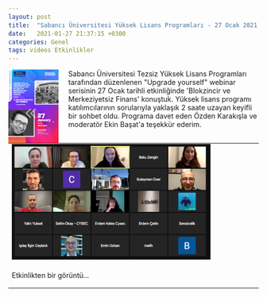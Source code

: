 ```yaml
---
layout: post
title:  "Sabancı Üniversitesi Yüksek Lisans Programları - 27 Ocak 2021 Webinar "
date:   2021-01-27 21:37:15 +0300
categories: Genel
tags: videos Etkinlikler
---
```


<img align="left" src="/assets/Upgrade Yourself_240.png" style="width:20%; padding-right:20px">  Sabancı Üniversitesi Tezsiz Yüksek Lisans Programları tarafından düzenlenen "Upgrade yourself" webinar serisinin 27 Ocak tarihli etkinliğinde 'Blokzincir ve Merkeziyetsiz Finans' konuştuk. Yüksek lisans programı katılımcılarının sorularıyla yaklaşık 2 saate uzayan keyifli bir sohbet oldu. Programa davet eden Özden Karakışla ve moderatör Ekin Başat'a teşekkür ederim. 

<table><tr><td style="width:50%">
<img src="/assets/Upgrade_yourself_ss_400.png">
</td></tr>
<tr><td style="width:50%; vertical-align:top">
<p>
Etkinlikten bir görüntü...  
</p></td>
</tr> 
</table>
